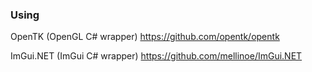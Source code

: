 ### Using
OpenTK (OpenGL C# wrapper) https://github.com/opentk/opentk

ImGui.NET (ImGui C# wrapper) https://github.com/mellinoe/ImGui.NET
